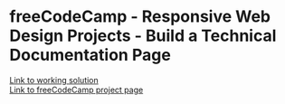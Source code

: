 # freeCodeCamp - Responsive Web Design Projects - Build a Technical Documentation Page
[Link to working solution](https://attilacs.github.io/fcc_technical_documentation_page/)\
[Link to freeCodeCamp project page](https://www.freecodecamp.org/learn/responsive-web-design/responsive-web-design-projects/build-a-technical-documentation-page)